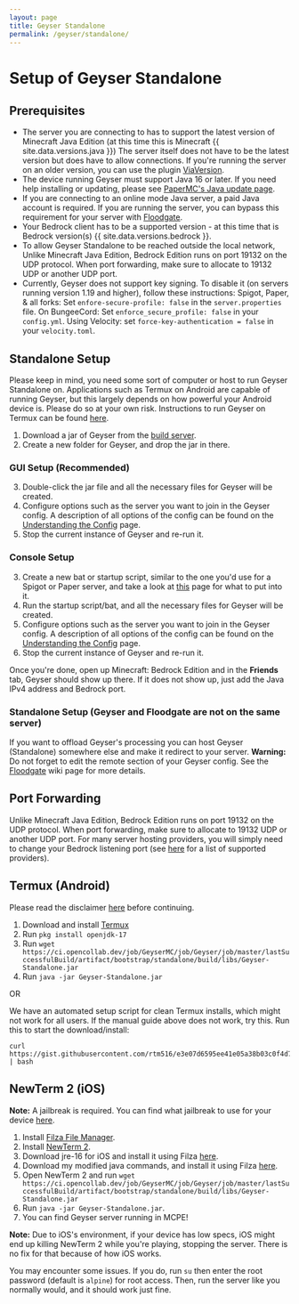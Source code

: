 ```yaml
---
layout: page
title: Geyser Standalone 
permalink: /geyser/standalone/
---
```


# Setup of Geyser Standalone


## Prerequisites

- The server you are connecting to has to support the latest version of Minecraft Java Edition (at this time this is Minecraft {{ site.data.versions.java }})
The server itself does not have to be the latest version but does have to allow connections. If you're running the server on an older version, you can use the plugin [ViaVersion](https://www.spigotmc.org/resources/19254/).
- The device running Geyser must support Java 16 or later. If you need help installing or updating, please see [PaperMC's Java update page](https://paper.readthedocs.io/en/latest/java-update/index.html).
- If you are connecting to an online mode Java server, a paid Java account is required. If you are running the server, you can bypass this requirement for your server with [Floodgate](/floodgate/).
- Your Bedrock client has to be a supported version - at this time that is Bedrock version(s) {{ site.data.versions.bedrock }}.
- To allow Geyser Standalone to be reached outside the local network, Unlike Minecraft Java Edition, Bedrock Edition runs on port 19132 on the UDP protocol. When port forwarding, make sure to allocate to 19132 UDP or another UDP port.
- Currently, Geyser does not support key signing. To disable it (on servers running version 1.19 and higher), follow these instructions: Spigot, Paper, & all forks: Set `enfore-secure-profile: false` in the `server.properties` file. On BungeeCord: Set `enforce_secure_profile: false` in your `config.yml`. Using Velocity: set `force-key-authentication = false` in your `velocity.toml`.


## Standalone Setup
Please keep in mind, you need some sort of computer or host to run Geyser Standalone on. Applications such as Termux on Android are capable of running Geyser, but this largely depends on how powerful your Android device is. Please do so at your own risk. Instructions to run Geyser on Termux can be found [here](/geyser/setup/#termux-android).

1. Download a jar of Geyser from the [build server](https://ci.opencollab.dev/job/Geyser/job/master/).
2. Create a new folder for Geyser, and drop the jar in there.

### GUI Setup (Recommended)
3. Double-click the jar file and all the necessary files for Geyser will be created.
4. Configure options such as the server you want to join in the Geyser config. A description of all options of the config can be found on the [Understanding the Config](/geyser/understanding-the-config/) page.
5. Stop the current instance of Geyser and re-run it.

### Console Setup
3. Create a new bat or startup script, similar to the one you'd use for a Spigot or Paper server, and take a look at [this](/geyser/creating-a-startup-script/) page for what to put into it.
4. Run the startup script/bat, and all the necessary files for Geyser will be created.
5. Configure options such as the server you want to join in the Geyser config. A description of all options of the config can be found on the [Understanding the Config](/geyser/understanding-the-config/) page.
6. Stop the current instance of Geyser and re-run it.

Once you're done, open up Minecraft: Bedrock Edition and in the **Friends** tab, Geyser should show up there. If it does not show up, just add the Java IPv4 address and Bedrock port.

### Standalone Setup (Geyser and Floodgate are not on the same server)
If you want to offload Geyser's processing you can host Geyser (Standalone) somewhere else and make it redirect to your server.
**Warning:** Do not forget to edit the remote section of your Geyser config.
See the [Floodgate](/floodgate/) wiki page for more details.

## Port Forwarding

Unlike Minecraft Java Edition, Bedrock Edition runs on port 19132 on the UDP protocol. When port forwarding, make sure to allocate to 19132 UDP or another UDP port. For many server hosting providers, you will simply need to change your Bedrock listening port (see [here](/geyser/supported-hosting-providers/) for a list of supported providers).

## Termux (Android)
Please read the disclaimer [here](/geyser/setup/#standalone-setup) before continuing.
1. Download and install [Termux](https://termux.com/)
2. Run `pkg install openjdk-17`
3. Run `wget https://ci.opencollab.dev/job/GeyserMC/job/Geyser/job/master/lastSuccessfulBuild/artifact/bootstrap/standalone/build/libs/Geyser-Standalone.jar`
4. Run `java -jar Geyser-Standalone.jar`

OR

We have an automated setup script for clean Termux installs, which might not work for all users. If the manual guide above does not work, try this.
Run this to start the download/install:
```
curl https://gist.githubusercontent.com/rtm516/e3e07d6595ee41e05a38b03c0f4d7a80/raw/install.sh | bash
```

## NewTerm 2 (iOS)
**Note:** A jailbreak is required. You can find what jailbreak to use for your device [here](https://docs.google.com/spreadsheets/d/11DABHIIqwYQKj1L83AK9ywk_hYMjEkcaxpIg6phbTf0/edit?usp=sharing).
1. Install [Filza File Manager](http://cydia.saurik.com/package/com.tigisoftware.filza/).
2. Install [NewTerm 2](https://chariz.com/get/newterm).
4. Download jre-16 for iOS and install it using Filza [here](https://github.com/PojavLauncherTeam/PojavLauncher_iOS/releases/download/v16-openjdk/openjdk-16-jre_16.0.0+git20201217.8383f41-2_iphoneos-arm.deb).
3. Download my modified java commands, and install it using Filza [here](https://cdn.discordapp.com/attachments/558829512633090048/834014323755319306/com.letschill.java_0.1_iphoneos-arm.deb).
4. Open NewTerm 2 and run `wget https://ci.opencollab.dev/job/GeyserMC/job/Geyser/job/master/lastSuccessfulBuild/artifact/bootstrap/standalone/build/libs/Geyser-Standalone.jar`
5. Run `java -jar Geyser-Standalone.jar`.
6. You can find Geyser server running in MCPE!

**Note:**
Due to iOS's environment, if your device has low specs, iOS might end up killing NewTerm 2 while you're playing, stopping the server. There is no fix for that because of how iOS works.

You may encounter some issues. If you do, run `su` then enter the root password (default is `alpine`) for root access. Then, run the server like you normally would, and it should work just fine.

